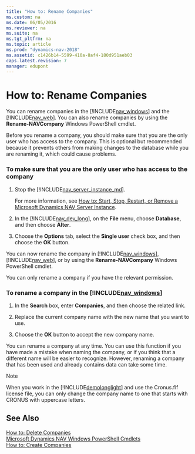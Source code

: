 ```yaml
---
title: "How to: Rename Companies"
ms.custom: na
ms.date: 06/05/2016
ms.reviewer: na
ms.suite: na
ms.tgt_pltfrm: na
ms.topic: article
ms.prod: "dynamics-nav-2018"
ms.assetid: c1426b14-5599-410a-8af4-180d951aeb03
caps.latest.revision: 7
manager: edupont
---
```

# How to: Rename Companies
You can rename companies in the [!INCLUDE[nav_windows](includes/nav_windows_md.md)] and the [!INCLUDE[nav_web](includes/nav_web_md.md)]. You can also rename companies by using the **Rename-NAVCompany** Windows PowerShell cmdlet.  

Before you rename a company, you should make sure that you are the only user who has access to the company. This is optional but recommended because it prevents others from making changes to the database while you are renaming it, which could cause problems.  

### To make sure that you are the only user who has access to the company  

1.  Stop the [!INCLUDE[nav_server_instance_md](includes/nav_server_instance_md.md)].

    For more information, see [How to: Start, Stop, Restart, or Remove a Microsoft Dynamics NAV Server Instance](How-to--Start--Stop--Restart--or-Remove-a-Microsoft-Dynamics-NAV-Server-Instance.md).

2.  In the [!INCLUDE[nav_dev_long](includes/nav_dev_long_md.md)], on the **File** menu, choose **Database**, and then choose **Alter**.  

3.  Choose the **Options** tab, select the **Single user** check box, and then choose the **OK** button.  

You can now rename the company in [!INCLUDE[nav_windows](includes/nav_windows_md.md)], [!INCLUDE[nav_web](includes/nav_web_md.md)], or by using the **Rename-NAVCompany** Windows PowerShell cmdlet.  

You can only rename a company if you have the relevant permission.  

### To rename a company in the [!INCLUDE[nav_windows](includes/nav_windows_md.md)]  

1.  In the **Search** box, enter **Companies**, and then choose the related link.  

2.  Replace the current company name with the new name that you want to use.  

3.  Choose the **OK** button to accept the new company name.  

 You can rename a company at any time. You can use this function if you have made a mistake when naming the company, or if you think that a different name will be easier to recognize. However, renaming a company that has been used and already contains data can take some time.  

> [!NOTE]  
>  When you work in the [!INCLUDE[demolonglight](includes/demolonglight_md.md)] and use the Cronus.flf license file, you can only change the company name to one that starts with CRONUS with uppercase letters.  

## See Also  
 [How to: Delete Companies](How-to--Delete-Companies.md)   
 [Microsoft Dynamics NAV Windows PowerShell Cmdlets](Microsoft-Dynamics-NAV-Windows-PowerShell-Cmdlets.md)   
 [How to: Create Companies](How-to--Create-Companies.md)
